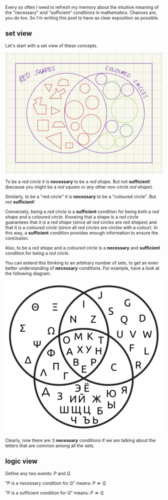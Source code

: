 [category]: <> (Math)
[date]: <> (2024/09/14)
[title]: <> (Necessary and sufficient conditions in mathematics)
[pandoc]: <> (--mathjax)

Every so often I need to refresh my memory about the intuitive meaning of the "necessary" and "sufficient" conditions in mathematics. Chances are, you do too. So I'm writing this post to have as clear exposition as possible.

## set view

Let's start with a set view of these concepts.

![set view](../images/necessary-sufficient/venn.png)

To be a _red circle_ it is **necessary** to be a _red shape_. But not **sufficient**! (because you might be a _red square_ or any other _non-circle red shape_).

Similarly, to be a "red circle" it is **necessary** to be a "coloured circle". But not **sufficient**!

Conversely, being a _red circle_ is a **sufficient** condition for being both a _red shape_ and a _coloured circle_. Knowing that a shape is a _red circle_ guarantees that it is a _red shape_ (since all _red circles_ are _red shapes_) and that it is a _coloured circle_ (since all _red circles_ are circles with a colour). In this way, a **sufficient** condition provides enough information to ensure the conclusion.

Also, to be a _red shape_ and a _coloured circle_ is a **necessary** and **sufficient** condition for being a _red circle_.

You can extend this thinking to an arbitrary number of sets, to get an even better understanding of **necessary** conditions. For example, have a look at the following diagram.

![venn diagram letters](../images/necessary-sufficient/venn-letters.png)

Clearly, now there are 3 **necessary** conditions if we are talking about the letters that are common among all the sets.

## logic view

Define any two events: $P$ and $Q$.

"P is a necessary condition for Q" means: $P \Leftarrow Q$

"P is a sufficient condition for Q" means: $P \Rightarrow Q$
